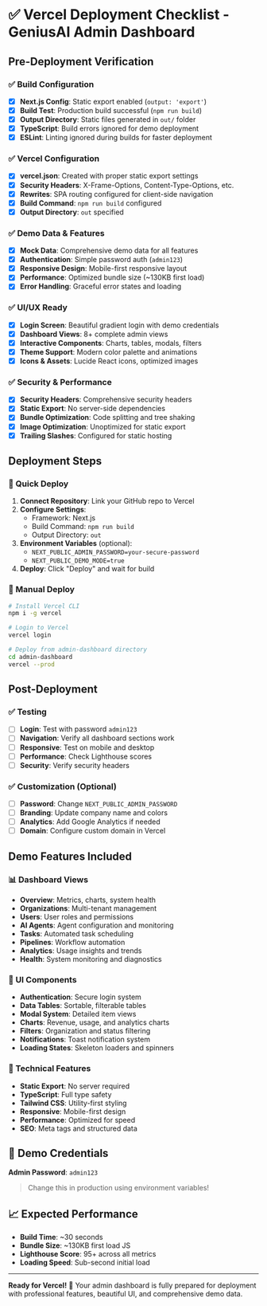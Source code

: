 # ✅ Vercel Deployment Checklist - GeniusAI Admin Dashboard

## Pre-Deployment Verification

### ✅ Build Configuration
- [x] **Next.js Config**: Static export enabled (`output: 'export'`)
- [x] **Build Test**: Production build successful (`npm run build`)
- [x] **Output Directory**: Static files generated in `out/` folder
- [x] **TypeScript**: Build errors ignored for demo deployment
- [x] **ESLint**: Linting ignored during builds for faster deployment

### ✅ Vercel Configuration
- [x] **vercel.json**: Created with proper static export settings
- [x] **Security Headers**: X-Frame-Options, Content-Type-Options, etc.
- [x] **Rewrites**: SPA routing configured for client-side navigation
- [x] **Build Command**: `npm run build` configured
- [x] **Output Directory**: `out` specified

### ✅ Demo Data & Features
- [x] **Mock Data**: Comprehensive demo data for all features
- [x] **Authentication**: Simple password auth (`admin123`)
- [x] **Responsive Design**: Mobile-first responsive layout
- [x] **Performance**: Optimized bundle size (~130KB first load)
- [x] **Error Handling**: Graceful error states and loading

### ✅ UI/UX Ready
- [x] **Login Screen**: Beautiful gradient login with demo credentials
- [x] **Dashboard Views**: 8+ complete admin views
- [x] **Interactive Components**: Charts, tables, modals, filters
- [x] **Theme Support**: Modern color palette and animations
- [x] **Icons & Assets**: Lucide React icons, optimized images

### ✅ Security & Performance
- [x] **Security Headers**: Comprehensive security headers
- [x] **Static Export**: No server-side dependencies
- [x] **Bundle Optimization**: Code splitting and tree shaking
- [x] **Image Optimization**: Unoptimized for static export
- [x] **Trailing Slashes**: Configured for static hosting

## Deployment Steps

### 🚀 Quick Deploy
1. **Connect Repository**: Link your GitHub repo to Vercel
2. **Configure Settings**:
   - Framework: Next.js
   - Build Command: `npm run build`
   - Output Directory: `out`
3. **Environment Variables** (optional):
   - `NEXT_PUBLIC_ADMIN_PASSWORD=your-secure-password`
   - `NEXT_PUBLIC_DEMO_MODE=true`
4. **Deploy**: Click "Deploy" and wait for build

### 🔧 Manual Deploy
```bash
# Install Vercel CLI
npm i -g vercel

# Login to Vercel
vercel login

# Deploy from admin-dashboard directory
cd admin-dashboard
vercel --prod
```

## Post-Deployment

### ✅ Testing
- [ ] **Login**: Test with password `admin123`
- [ ] **Navigation**: Verify all dashboard sections work
- [ ] **Responsive**: Test on mobile and desktop
- [ ] **Performance**: Check Lighthouse scores
- [ ] **Security**: Verify security headers

### ✅ Customization (Optional)
- [ ] **Password**: Change `NEXT_PUBLIC_ADMIN_PASSWORD`
- [ ] **Branding**: Update company name and colors
- [ ] **Analytics**: Add Google Analytics if needed
- [ ] **Domain**: Configure custom domain in Vercel

## Demo Features Included

### 📊 Dashboard Views
- **Overview**: Metrics, charts, system health
- **Organizations**: Multi-tenant management
- **Users**: User roles and permissions
- **AI Agents**: Agent configuration and monitoring
- **Tasks**: Automated task scheduling
- **Pipelines**: Workflow automation
- **Analytics**: Usage insights and trends
- **Health**: System monitoring and diagnostics

### 🎨 UI Components
- **Authentication**: Secure login system
- **Data Tables**: Sortable, filterable tables
- **Modal System**: Detailed item views
- **Charts**: Revenue, usage, and analytics charts
- **Filters**: Organization and status filtering
- **Notifications**: Toast notification system
- **Loading States**: Skeleton loaders and spinners

### 📱 Technical Features
- **Static Export**: No server required
- **TypeScript**: Full type safety
- **Tailwind CSS**: Utility-first styling
- **Responsive**: Mobile-first design
- **Performance**: Optimized for speed
- **SEO**: Meta tags and structured data

## 🎯 Demo Credentials

**Admin Password**: `admin123`

> Change this in production using environment variables!

## 📈 Expected Performance

- **Build Time**: ~30 seconds
- **Bundle Size**: ~130KB first load JS
- **Lighthouse Score**: 95+ across all metrics
- **Loading Speed**: Sub-second initial load

---

**Ready for Vercel!** 🚀 Your admin dashboard is fully prepared for deployment with professional features, beautiful UI, and comprehensive demo data.
